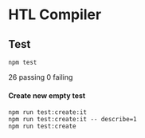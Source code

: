 # HTL Compiler

## Test

```
npm test
```

26 passing
0 failing

#### Create new empty test

```
npm run test:create:it
npm run test:create:it -- describe=1
npm run test:create
```
